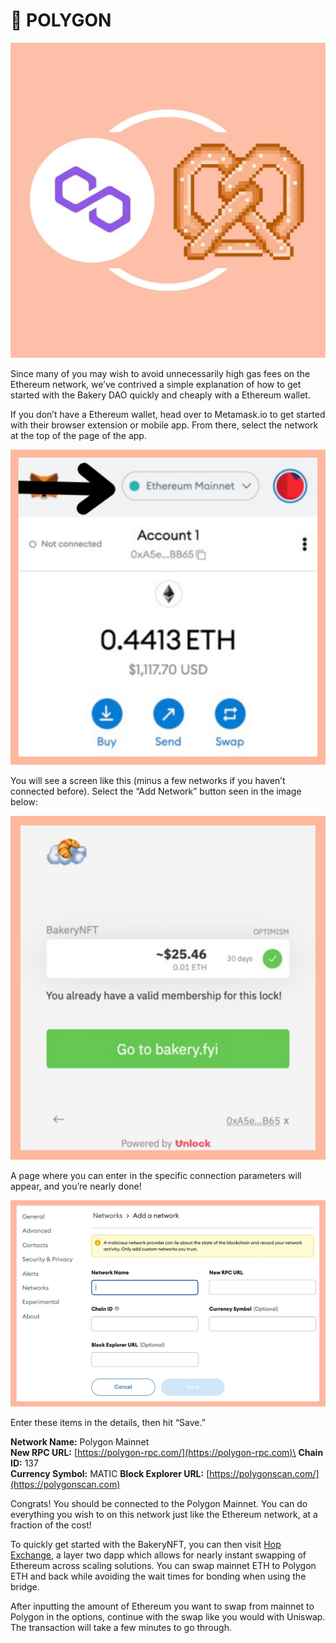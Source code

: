 # 🔗 POLYGON

![](../../.gitbook/assets/39C014A3-2506-4BC4-B8E9-8B84DBD88561.png)

Since many of you may wish to avoid unnecessarily high gas fees on the Ethereum network, we’ve contrived a simple explanation of how to get started with the Bakery DAO quickly and cheaply with a Ethereum wallet.

If you don’t have a Ethereum wallet, head over to Metamask.io to get started with their browser extension or mobile app. From there, select the network at the top of the page of the app.

![](<../../.gitbook/assets/image (15) (1) (1).png>)

You will see a screen like this (minus a few networks if you haven’t connected before). Select the “Add Network” button seen in the image below:

![](<../../.gitbook/assets/image (5) (1).png>)

A page where you can enter in the specific connection parameters will appear, and you’re nearly done!

![](<../../.gitbook/assets/image (11) (1).png>)

Enter these items in the details, then hit “Save.”

**Network Name:** Polygon Mainnet\
**New RPC URL:** [https://polygon-rpc.com/](https://polygon-rpc.com)\
**Chain ID:** 137\
**Currency Symbol:** MATIC                                                                            **Block Explorer URL:** [ ](https://polygonscan.com)[https://polygonscan.com/](https://polygonscan.com)

Congrats! You should be connected to the Polygon Mainnet. You can do everything you wish to on this network just like the Ethereum network, at a fraction of the cost!

To quickly get started with the BakeryNFT, you can then visit [Hop Exchange](https://hop.exchange), a layer two dapp which allows for nearly instant swapping of Ethereum across scaling solutions. You can swap mainnet ETH to Polygon ETH and back while avoiding the wait times for bonding when using the bridge.

After inputting the amount of Ethereum you want to swap from mainnet to Polygon in the options, continue with the swap like you would with Uniswap. The transaction will take a few minutes to go through.
